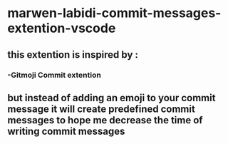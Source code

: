 # marwen-labidi-commit-messages-extention-vscode
## this extention is inspired by :

### -Gitmoji Commit extention 
## but  instead of adding an emoji to your commit message it will create predefined commit messages  to hope me decrease the time of writing commit messages